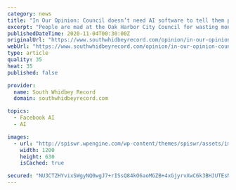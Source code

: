 ```yaml
---
category: news
title: "In Our Opinion: Council doesn’t need AI software to tell them people are ticked"
excerpt: "People are mad at the Oak Harbor City Council for wasting money on the sewage treatment plant, which was millions over its original price tag."
publishedDateTime: 2020-11-04T00:30:00Z
originalUrl: "https://www.southwhidbeyrecord.com/opinion/in-our-opinion-council-doesnt-need-ai-software-to-tell-them-people-are-ticked/"
webUrl: "https://www.southwhidbeyrecord.com/opinion/in-our-opinion-council-doesnt-need-ai-software-to-tell-them-people-are-ticked/"
type: article
quality: 35
heat: 35
published: false

provider:
  name: South Whidbey Record
  domain: southwhidbeyrecord.com

topics:
  - Facebook AI
  - AI

images:
  - url: "http://spiswr.wpengine.com/wp-content/themes/spiswr/assets/images/logo-1200x630.png"
    width: 1200
    height: 630
    isCached: true

secured: "NU3CTZHYvixSWgyNQ0wgJ7+rISsQ84kO6aoMGZB+4xGjyrvXwC6k3BHJUTEsNTgVv4M4Mj2B17+fd9iPuAOq97vfaA2SK86o3pcYnEBY/VjcfzG9k4pNrIArfVPld3IJgZICoR6VpjFt7kBv1MWOR75SvAtXALMNtN7CNKO+k5b2/xXqHe4S29Fax+cjdY/5m6+6KFeAb4Ss78gzqwX1sfVDdFLiPOdLOphtNJvhWeDol2Cs107OYKsDkdKB0JJM/iRh7cJSZP/bBi4lbZlRIenWwG+Qaff+yq3kPbRMy69UEz1Sa7RGSAt5NQdwUqLM5MhQrbruoiijP3nKaI5IRQqlXRwQvH0y3Au0ob2yPmk=;r3jnEmopdM50vX2nkRKLeQ=="
---
```


